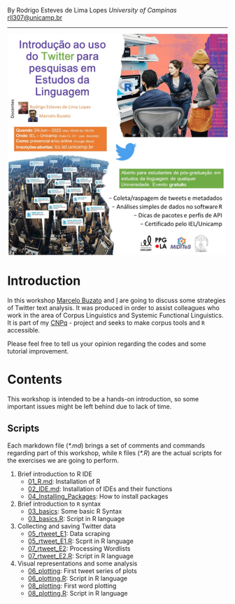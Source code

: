 By Rodrigo Esteves de Lima Lopes *University of Campinas* [rll307\@unicamp.br](mailto:rll307@unicamp.br)

------------------------------------------------------------------------

<p align="center">
  <img src="images/flyer2.jpeg" />
</p>

# Introduction

In this workshop [Marcelo Buzato](mailto:mbuzato@unicamp.br) and [I](mailto:rll307@unicamp.br) are going to discuss some strategies of Twitter text analysis. It was produced in order to assist colleagues who work in the area of Corpus Linguistics and Systemic Functional Linguistics. It is part of my [CNPq](http://www.cnpq.br) - project and seeks to make corpus tools and `R` accessible.

Please feel free to tell us your opinion regarding the codes and some tutorial improvement.

# Contents

This workshop is intended to be a hands-on introduction, so some important issues might be left behind due to lack of time.

## Scripts

Each markdown file (*\*.md*) brings a set of comments and commands regarding part of this workshop, while `R` files (*\*.R*) are the actual scripts for the exercises we are going to perform.

1.  Brief introduction to R IDE
    -   [01_R.md](01_R.md): Installation of R
    -   [02_IDE.md](02_IDE.md): Installation of IDEs and their functions
    -   [04_Installing_Packages](04_Installing_Packages.md): How to install packages
2.  Brief introduction to `R` syntax
    -   [03_basics](03_basics.md): Some basic R Syntax
    -   [03_basics.R](03_basics.R): Script in R language
3.  Collecting and saving Twitter data
    -   [05_rtweet_E1](05_rtweet_E1.md): Data scraping
    -   [05_rtweet_E1.R](05_rtweet_E1.R): Scprit in R language
    -   [07_rtweet_E2](07_rtweet_E2.md): Processing Wordlists
    -   [07_rtweet_E2.R](07_rtweet_E2.R): Script in R language
4.  Visual representations and some analysis
    -   [06_plotting](06_plotting.md): First tweet series of plots
    -   [06_plotting.R](06_plotting.R): Script in R language
    -   [08_plotting](08_plotting.md): First word plotting
    -   [08_plotting.R](08_plotting.R): Script in R language
